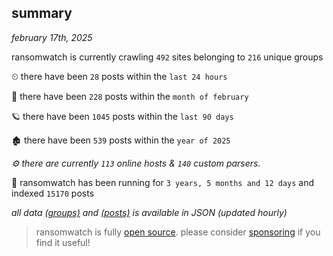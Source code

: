 
## summary
_february 17th, 2025_

ransomwatch is currently crawling `492` sites belonging to `216` unique groups

⏲ there have been `28` posts within the `last 24 hours`

🦈 there have been `228` posts within the `month of february`

🪐 there have been `1045` posts within the `last 90 days`

🏚 there have been `539` posts within the `year of 2025`

_⚙️ there are currently `113` online hosts & `140` custom parsers._

🦕 ransomwatch has been running for `3 years, 5 months and 12 days` and indexed `15170` posts

_all data  [(groups)](http://ransomwhat.telemetry.ltd/groups) and [(posts)](http://ransomwhat.telemetry.ltd/posts) is available in JSON (updated hourly)_

> ransomwatch is fully [open source](https://github.com/joshhighet/ransomwatch#ransomwatch--). please consider [sponsoring](https://github.com/sponsors/joshhighet) if you find it useful!
